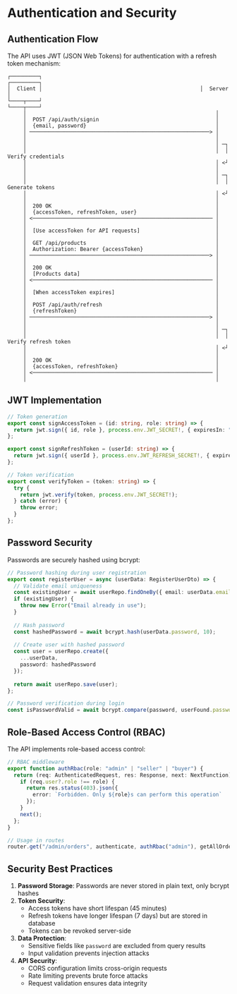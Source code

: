 # Authentication and Security

## Authentication Flow

The API uses JWT (JSON Web Tokens) for authentication with a refresh token mechanism:

```
┌─────────┐                                                  ┌─────────┐
│  Client │                                                  │  Server │
└────┬────┘                                                  └────┬────┘
     │                                                            │
     │  POST /api/auth/signin                                     │
     │  {email, password}                                         │
     │ ─────────────────────────────────────────────────────────> │
     │                                                            │
     │                                                            │ ─┐
     │                                                            │  │ Verify credentials
     │                                                            │ <┘
     │                                                            │
     │                                                            │ ─┐
     │                                                            │  │ Generate tokens
     │                                                            │ <┘
     │                                                            │
     │  200 OK                                                    │
     │  {accessToken, refreshToken, user}                         │
     │ <───────────────────────────────────────────────────────── │
     │                                                            │
     │  [Use accessToken for API requests]                        │
     │                                                            │
     │  GET /api/products                                         │
     │  Authorization: Bearer {accessToken}                       │
     │ ─────────────────────────────────────────────────────────> │
     │                                                            │
     │  200 OK                                                    │
     │  [Products data]                                           │
     │ <───────────────────────────────────────────────────────── │
     │                                                            │
     │  [When accessToken expires]                                │
     │                                                            │
     │  POST /api/auth/refresh                                    │
     │  {refreshToken}                                            │
     │ ─────────────────────────────────────────────────────────> │
     │                                                            │
     │                                                            │ ─┐
     │                                                            │  │ Verify refresh token
     │                                                            │ <┘
     │                                                            │
     │  200 OK                                                    │
     │  {accessToken, refreshToken}                               │
     │ <───────────────────────────────────────────────────────── │
     │                                                            │
```

## JWT Implementation

```typescript
// Token generation
export const signAccessToken = (id: string, role: string) => {
  return jwt.sign({ id, role }, process.env.JWT_SECRET!, { expiresIn: "45m" });
};

export const signRefreshToken = (userId: string) => {
  return jwt.sign({ userId }, process.env.JWT_REFRESH_SECRET!, { expiresIn: "7d" });
};

// Token verification
export const verifyToken = (token: string) => {
  try {
    return jwt.verify(token, process.env.JWT_SECRET!);
  } catch (error) {
    throw error;
  }
};
```

## Password Security

Passwords are securely hashed using bcrypt:

```typescript
// Password hashing during user registration
export const registerUser = async (userData: RegisterUserDto) => {
  // Validate email uniqueness
  const existingUser = await userRepo.findOneBy({ email: userData.email });
  if (existingUser) {
    throw new Error("Email already in use");
  }
  
  // Hash password
  const hashedPassword = await bcrypt.hash(userData.password, 10);
  
  // Create user with hashed password
  const user = userRepo.create({
    ...userData,
    password: hashedPassword
  });
  
  return await userRepo.save(user);
};

// Password verification during login
const isPasswordValid = await bcrypt.compare(password, userFound.password);
```

## Role-Based Access Control (RBAC)

The API implements role-based access control:

```typescript
// RBAC middleware
export function authRbac(role: "admin" | "seller" | "buyer") {
  return (req: AuthenticatedRequest, res: Response, next: NextFunction) => {
    if (req.user?.role !== role) {
      return res.status(403).json({ 
        error: `Forbidden. Only ${role}s can perform this operation` 
      });
    }
    next();
  };
}

// Usage in routes
router.get("/admin/orders", authenticate, authRbac("admin"), getAllOrders);
```

## Security Best Practices

1. **Password Storage**: Passwords are never stored in plain text, only bcrypt hashes
2. **Token Security**: 
   - Access tokens have short lifespan (45 minutes)
   - Refresh tokens have longer lifespan (7 days) but are stored in database
   - Tokens can be revoked server-side
3. **Data Protection**:
   - Sensitive fields like `password` are excluded from query results
   - Input validation prevents injection attacks
4. **API Security**:
   - CORS configuration limits cross-origin requests
   - Rate limiting prevents brute force attacks
   - Request validation ensures data integrity